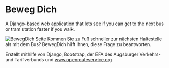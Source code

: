 # Beweg Dich
A Django-based web application that lets see if you can get to the next bus or tram station faster if you walk.

![BewegDich Seite](https://lh3.googleusercontent.com/TyOslJP0VbUYYb--rkgwVuwnZTZHvKHbW1GPQD4SXPY0bgjlgqCAVLwlS0zB8EQ4lrUiLvOZH2dcadEYzPoO=w1600-h719 "Beispielbild")
Kommen Sie zu Fuß schneller zur nächsten Haltestelle als mit dem Bus? BewegDich hilft Ihnen, diese Frage zu beantworten.

Erstellt mithilfe von Django, Bootstrap, der EFA des Augsburger Verkehrs- und Tarifverbunds und www.openrouteservice.org
